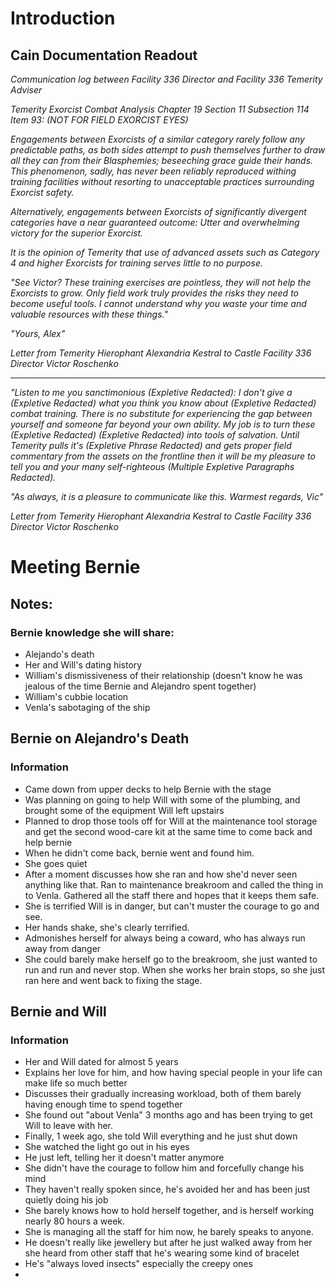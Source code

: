 # Introduction
## Cain Documentation Readout

_Communication log between Facility 336 Director and Facility 336 Temerity Adviser_

_Temerity Exorcist Combat Analysis Chapter 19 Section 11 Subsection 114 Item 93: (NOT FOR FIELD EXORCIST EYES)_

_Engagements between Exorcists of a similar category rarely follow any predictable paths, as both sides attempt to push themselves further to draw all they can from their Blasphemies; beseeching grace guide their hands. This phenomenon, sadly, has never been reliably reproduced withing training facilities without resorting to unacceptable practices surrounding Exorcist safety._

_Alternatively, engagements between Exorcists of significantly divergent categories have a near guaranteed outcome: Utter and overwhelming victory for the superior Exorcist._

_It is the opinion of Temerity that use of advanced assets such as Category 4 and higher Exorcists for training serves little to no purpose._

_"See Victor? These training exercises are pointless, they will not help the Exorcists to grow. Only field work truly provides the risks they need to become useful tools. I cannot understand why you waste your time and valuable resources with these things."_

_"Yours, Alex"_

_Letter from Temerity Hierophant Alexandria Kestral to Castle Facility 336 Director Victor Roschenko_

---

_"Listen to me you sanctimonious (Expletive Redacted): I don't give a (Expletive Redacted) what you think you know about (Expletive Redacted) combat training. There is no substitute for experiencing the gap between yourself and someone far beyond your own ability. My job is to turn these (Expletive Redacted) (Expletive Redacted) into tools of salvation. Until Temerity pulls it's (Expletive Phrase Redacted) and gets proper field commentary from the assets on the frontline then it will be my pleasure to tell you and your many self-righteous (Multiple Expletive Paragraphs Redacted)._

_"As always, it is a pleasure to communicate like this. Warmest regards, Vic"_

_Letter from Temerity Hierophant Alexandria Kestral to Castle Facility 336 Director Victor Roschenko_

# Meeting Bernie
## Notes:
### Bernie knowledge she will share:
- Alejando's death
- Her and Will's dating history
- William's dismissiveness of their relationship (doesn't know he was jealous of the time Bernie and Alejandro spent together)
- William's cubbie location
- Venla's sabotaging of the ship

## Bernie on Alejandro's Death
### Information
- Came down from upper decks to help Bernie with the stage
- Was planning on going to help Will with some of the plumbing, and brought some of the equipment Will left upstairs
- Planned to drop those tools off for Will at the maintenance tool storage and get the second wood-care kit at the same time to come back and help bernie
- When he didn't come back, bernie went and found him. 
- She goes quiet
- After a moment discusses how she ran and how she'd never seen anything like that. Ran to maintenance breakroom and called the thing in to Venla. Gathered all the staff there and hopes that it keeps them safe.
- She is terrified Will is in danger, but can't muster the courage to go and see.
- Her hands shake, she's clearly terrified.
- Admonishes herself for always being a coward, who has always run away from danger
- She could barely make herself go to the breakroom, she just wanted to run and run and never stop. When she works her brain stops, so she just ran here and went back to fixing the stage.

## Bernie and Will
### Information
- Her and Will dated for almost 5 years
- Explains her love for him, and how having special people in your life can make life so much better
- Discusses their gradually increasing workload, both of them barely having enough time to spend together
- She found out "about Venla" 3 months ago and has been trying to get Will to leave with her.
- Finally, 1 week ago, she told Will everything and he just shut down
- She watched the light go out in his eyes
- He just left, telling her it doesn't matter anymore
- She didn't have the courage to follow him and forcefully change his mind
- They haven't really spoken since, he's avoided her and has been just quietly doing his job
- She barely knows how to hold herself together, and is herself working nearly 80 hours a week.
- She is managing all the staff for him now, he barely speaks to anyone.
- He doesn't really like jewellery but after he just walked away from her she heard from other staff that he's wearing some kind of bracelet
- He's "always loved insects" especially the creepy ones
- 

